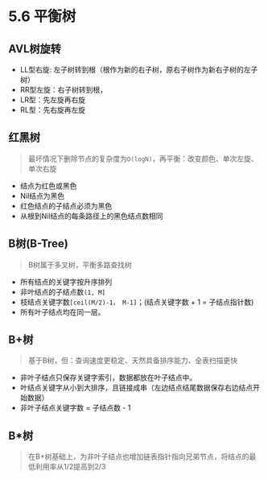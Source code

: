# 5.6 平衡树

## AVL树旋转

- LL型右旋: 左子树转到根（根作为新的右子树，原右子树作为新右子树的左子树）
- RR型左旋：右子树转到根，
- LR型：先左旋再右旋
- RL型：先右旋再左旋


## 红黑树

> 最坏情况下删除节点的复杂度为`O(logN)`，再平衡：改变颜色、单次左旋、单次右旋

- 结点为红色或黑色
- Nil结点为黑色
- 红色结点的子结点必须为黑色
- 从根到Nil结点的每条路径上的黑色结点数相同


## B树(B-Tree)

> B树属于多叉树，平衡多路查找树

- 所有结点的关键字按升序排列
- 非叶结点的子结点数`(1, M]`
- 枝结点关键字数`[ceil(M/2)-1， M-1]`；(结点关键字数 + 1 = 子结点指针数)
- 所有叶子结点均在同一层。

## B+树

> 基于B树，但：查询速度更稳定、天然具备排序能力、全表扫描更快

- 非叶子结点只保存关键字索引，数据都放在叶子结点中。
- 叶结点关键字从小到大排序，且链接成串（左边结点结尾数据保存右边结点开始数据）
- 非叶子结点关键字数 = 子结点数 - 1

## B*树

>在B+树基础上，为非叶子结点也增加链表指针指向兄弟节点，将结点的最低利用率从1/2提高到2/3

